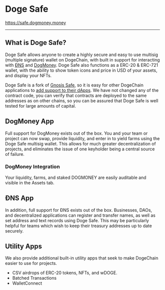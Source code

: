 # Doge Safe

<https://safe.dogmoney.money>

---

## What is Doge Safe?

Doge Safe allows anyone to create a highly secure and easy to use multisig (multiple signature) wallet on DogeChain, with built in support for interacting with [ĐNS](https://app.dogedomains.wf) and [DogMoney](https://app.dogmoney.money). Doge Safe also functions as a ERC-20 & ERC-721 wallet, with the ability to show token icons and price in USD of your assets, and display your NFTs.

Doge Safe is a fork of [Gnosis Safe](https://gnosis-safe.io/), so it is easy for other DogeChain applications to [add support to their dApps](https://docs.gnosis-safe.io/build-with-safe/sdks/safe-apps/get-started). We have not changed any of the contract code, you can verify that contracts are deployed to the same addresses as on other chains, so you can be assured that Doge Safe is well tested for large amounts of capital.

## DogMoney App

Full support for DogMoney exists out of the box. You and your team or project can now swap, provide liquidity, and enter in to yield farms using the Doge Safe multisig wallet. This allows for much greater decentralization of projects, and eliminates the issue of one keyholder being a central source of failure.

### DogMoney Integration

Your liquidity, farms, and staked DOGMONEY are easily auditable and visible in the Assets tab.

## ĐNS App

In addition, full support for ĐNS exists out of the box. Businesses, DAOs, and decentralized applications can register and transfer names, as well as set address and text records using Doge Safe. This may be particularly helpful for teams which wish to keep their treasury addresses up to date securely.


## Utility Apps
We also provide additional built-in utility apps that seek to make DogeChain easier to use for projects.

* CSV airdrops of ERC-20 tokens, NFTs, and wDOGE.
* Batched Transactions
* WalletConnect
